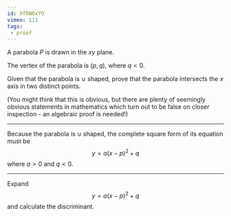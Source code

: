 ```yaml
---
id: XfRWOxYO
vimeo: 111
tags:
 - proof
---
```


A parabola $P$ is drawn in the $xy$ plane.

The vertex of the parabola is $(p,q)$, where $q < 0$.

Given that the parabola is $\cup$ shaped, prove that the parabola intersects the $x$ axis in two distinct points.

(You might think that this is obvious, but there are plenty of seemingly obvious statements in mathematics which turn out to be false on closer inspection - an algebraic proof is needed!)

---

Because the parabola is $\cup$ shaped, the complete square form of its equation must be
$$
y = a(x-p)^2 + q
$$
where $a > 0$ and $q < 0$.

---

Expand
$$
y = a(x-p)^2 + q
$$
and calculate the discriminant.
